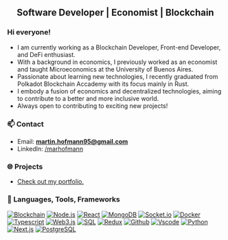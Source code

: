 <h2 align="center"> Software Developer | Economist | Blockchain</h2>

<h3> Hi everyone! </h3>
<ul>
    <li>I am currently working as a Blockchain Developer, Front-end Developer, and DeFi enthusiast.</li>
    <li>With a background in economics, I previously worked as an economist and taught Microeconomics at the University of Buenos Aires.</li>
    <li>Passionate about learning new technologies, I recently graduated from Polkadot Blockchain Accademy with its focus mainly in Rust.</li>
    <li>I embody a fusion of economics and decentralized technologies, aiming to contribute to a better and more inclusive world.</li>
    <li>Always open to contributing to exciting new projects!</li>
</ul>

<h3> 📫 Contact </h3>

- Email: **martin.hofmann95@gmail.com**
- LinkedIn: <a href="https://linkedin.com/in/marhofmann" target="_blank"> /marhofmann </a>

 <h3> 🌐 Projects </h3>
<ul>
   <li>
      <a href="https://martinhofmann.vercel.app/" target="_blank"> Check out my portfolio. </a>
   </li>
</ul>

<h3> 🧰 Languages, Tools, Frameworks </h3>

[![Blockchain](https://img.shields.io/badge/-Blockchain-black?style=for-the-badge&logo=bitcoin&logoColor=white)]()
[![Node.js](https://img.shields.io/badge/-Node.js-339933?style=for-the-badge&logo=Node.js&logoColor=white)]()
[![React](https://img.shields.io/badge/-React-black?style=for-the-badge&logo=react&logoColor=blue)]()
[![MongoDB](https://img.shields.io/badge/-MongoDB-darkgreen?style=for-the-badge&logo=mongodb&logoColor=white)]()
[![Socket.io](https://img.shields.io/badge/-Socket.io-black?style=for-the-badge&logo=socket.io&logoColor=white)]()
[![Docker](https://img.shields.io/badge/-Docker-2496ed?style=for-the-badge&logo=docker&logoColor=white)]()
[![Typescript](https://img.shields.io/badge/-Typescript-007acc?style=for-the-badge&logo=typescript&logoColor=white)]()
[![Web3.js](https://img.shields.io/badge/-Web3.js-black?style=for-the-badge&logo=javascript&logoColor=)]()
[![SQL](https://img.shields.io/badge/-SQL-d2082d?style=for-the-badge&logo=mysql&logoColor=white)]()
[![Redux](https://img.shields.io/badge/-Redux-764abc?style=for-the-badge&logo=redux&logoColor=white)]()
[![Github](https://img.shields.io/badge/-GitHub-black?style=for-the-badge&logo=github&logoColor=white)]()
[![Vscode](https://img.shields.io/badge/-VSCode-007acc?style=for-the-badge&logo=visual-studio-code&logoColor=white)]()
[![Python](https://img.shields.io/badge/-python-3670A0?style=for-the-badge&logo=python&logoColor=ffdd54)]()
[![Next.js](https://img.shields.io/badge/next.js-000000?style=for-the-badge&logo=nextdotjs&logoColor=white)]()
[![PostgreSQL](https://img.shields.io/badge/postgresql-4169e1?style=for-the-badge&logo=postgresql&logoColor=white)]()

<br />

